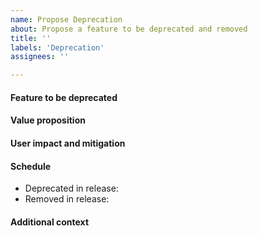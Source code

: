 ```yaml
---
name: Propose Deprecation
about: Propose a feature to be deprecated and removed
title: ''
labels: 'Deprecation'
assignees: ''

---
```


#### Feature to be deprecated

<!--
Describe the feature to be deprecated, focus on the user visible aspects of it.

For example:
- Are we removing a command line option?
- Are we changing the semantics of an input format field?
- Are we removing a C++ API method?
-->

#### Value proposition

<!--
What is the value we'll derive from removing it? A deprecation must be necessary or helpful based on these principles.

- Command line usability
- API line usability
- Maintenance burden
- Incompatible with new feature
- Better alternative readily available
- Other, please describe
-->

#### User impact and mitigation

<!--
What's the impact of deprecating and removing this feature to current users?
How would they detect deprecation/removal?
How can they mitigate this feature being missing? How much effort would that be?
-->

#### Schedule
- Deprecated in release: 
- Removed in release: 

#### Additional context
<!-- Add any other context about the problem here. -->
